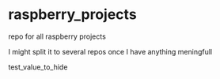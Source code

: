# raspberry_projects
repo for all raspberry projects

I might split it to several repos once I have anything meningfull 

test_value_to_hide